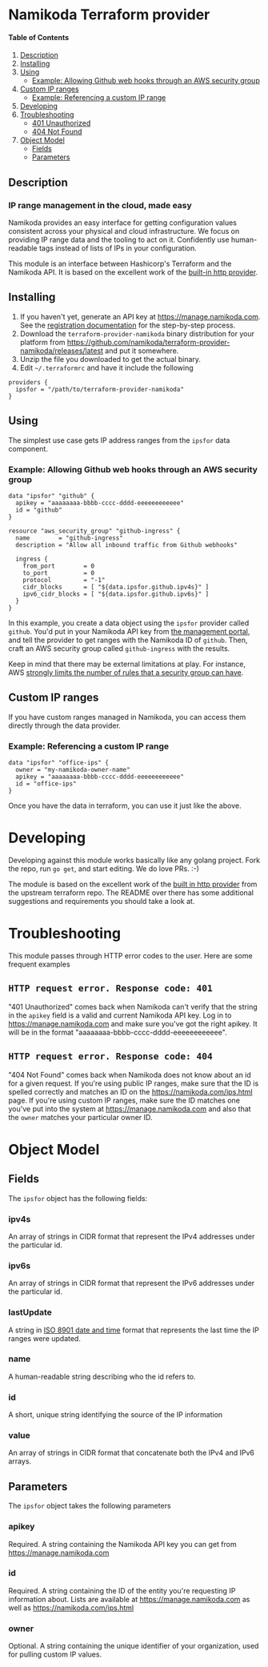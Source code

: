 # Namikoda Terraform provider

#### Table of Contents
1. [Description](#description)
1. [Installing](#installing)
1. [Using](#using)
    * [Example: Allowing Github web hooks through an AWS security group](#example-allowing-github-web-hooks-through-an-aws-security-group)
1. [Custom IP ranges](#custom-ip-ranges)
    * [Example: Referencing a custom IP range](#example-referencing-a-custom-ip-range)
1. [Developing](#developing)
1. [Troubleshooting](#troubleshooting)
    * [401 Unauthorized](#http-request-error-response-code-401)
    * [404 Not Found](#http-request-error-response-code-404)
1. [Object Model](#object-model)
    * [Fields](#fields)
    * [Parameters](#parameters)

## Description

### IP range management in the cloud, made easy

Namikoda provides an easy interface for getting configuration values consistent across your physical and cloud infrastructure. We focus on providing IP range data and the tooling to act on it. Confidently use human-readable tags instead of lists of IPs in your configuration.

This module is an interface between Hashicorp's Terraform and the Namikoda API.  It is based on the excellent work of the [built-in http provider](https://github.com/terraform-providers/terraform-provider-http).

## Installing
1. If you haven't yet, generate an API key at https://manage.namikoda.com.  See the [registration documentation](https://docs.namikoda.com/registration/index.html) for the step-by-step process.
1. Download the `terraform-provider-namikoda` binary distribution for your platform from https://github.com/namikoda/terraform-provider-namikoda/releases/latest and put it somewhere.
1. Unzip the file you downloaded to get the actual binary.
1. Edit `~/.terraformrc` and have it include the following

```
providers {
  ipsfor = "/path/to/terraform-provider-namikoda"
}
```

## Using
  The simplest use case gets IP address ranges from the `ipsfor` data component.
###  Example: Allowing Github web hooks through an AWS security group
```
data "ipsfor" "github" {
  apikey = "aaaaaaaa-bbbb-cccc-dddd-eeeeeeeeeeee"
  id = "github"
}

resource "aws_security_group" "github-ingress" {
  name        = "github-ingress"
  description = "Allow all inbound traffic from Github webhooks"

  ingress {
    from_port        = 0
    to_port          = 0
    protocol         = "-1"
    cidr_blocks      = [ "${data.ipsfor.github.ipv4s}" ]
    ipv6_cidr_blocks = [ "${data.ipsfor.github.ipv6s}" ]
  }
}
```

In this example, you create a data object using the `ipsfor` provider called `github`.  You'd put in your Namikoda API key from [the management portal](https://manage.namikoda.com), and tell the provider to get ranges with the Namikoda ID of `github`.  Then, craft an AWS security group called `github-ingress` with the results.

Keep in mind that there may be external limitations at play.  For instance, AWS [strongly limits the number of rules that a security group can have](http://docs.aws.amazon.com/AmazonVPC/latest/UserGuide/VPC_Appendix_Limits.html#vpc-limits-security-groups).


##  Custom IP ranges

If you have custom ranges managed in Namikoda, you can access them directly through the data provider.  

###  Example: Referencing a custom IP range
```
data "ipsfor" "office-ips" {
  owner = "my-namikoda-owner-name"
  apikey = "aaaaaaaa-bbbb-cccc-dddd-eeeeeeeeeeee"
  id = "office-ips"
}
```

Once you have the data in terraform, you can use it just like the above.


# Developing

Developing against this module works basically like any golang project.  Fork the repo, run `go get`, and start editing.  We do love PRs. :-)

The module is based on the excellent work of the [built in http provider](https://github.com/terraform-providers/terraform-provider-http) from the upstream terraform repo.  The README over there has some additional suggestions and requirements you should take a look at.

# Troubleshooting

This module passes through HTTP error codes to the user.  Here are some frequent examples

##  `HTTP request error. Response code: 401`
"401 Unauthorized" comes back when Namikoda can't verify that the string in the `apikey` field is a valid and current Namikoda API key.  Log in to https://manage.namikoda.com and make sure you've got the right apikey.  It will be in the format "aaaaaaaa-bbbb-cccc-dddd-eeeeeeeeeeee".

## `HTTP request error. Response code: 404`
"404 Not Found" comes back when Namikoda does not know about an id for a given request.  If you're using public IP ranges, make sure that the ID is spelled correctly and matches an ID on the https://namikoda.com/ips.html page.  If you're using custom IP ranges, make sure the ID matches one you've put into the system at https://manage.namikoda.com and also that the `owner` matches your particular owner ID.

# Object Model

## Fields

The `ipsfor` object has the following fields:

### ipv4s
An array of strings in CIDR format that represent the IPv4 addresses under the particular id.

### ipv6s
An array of strings in CIDR format that represent the IPv6 addresses under the particular id.

### lastUpdate
A string in [ISO 8901 date and time](https://en.wikipedia.org/wiki/ISO_8601#Combined_date_and_time_representations) format that represents the last time the IP ranges were updated.

### name
A human-readable string describing who the id refers to.

### id
A short, unique string identifying the source of the IP information

### value
An array of strings in CIDR format that concatenate both the IPv4 and IPv6 arrays.

## Parameters

The `ipsfor` object takes the following parameters

### apikey
Required.  A string containing the Namikoda API key you can get from https://manage.namikoda.com

### id
Required.  A string containing the ID of the entity you're requesting IP information about.  Lists are available at https://manage.namikoda.com as well as https://namikoda.com/ips.html

### owner
Optional.  A string containing the unique identifier of your organization, used for pulling custom IP values.
